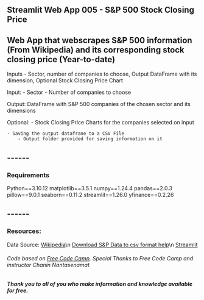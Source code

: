 ## Streamlit Web App 005 - S&P 500 Stock Closing Price

## Web App that webscrapes S&P 500 information (From Wikipedia) and its corresponding **stock closing price** (Year-to-date)

Inputs - Sector, number of companies to choose, Output DataFrame with its dimension, Optional Stock Closing Price Chart

Input:
    - Sector
    - Number of companies to choose

Output:
    DataFrame with S&P 500 companies of the chosen sector and its dimensions

Optional:
    - Stock Closing Price Charts for the companies selected on input
    
    - Saving the output datafrane to a CSV File
        - Output folder provided for saving information on it

## ------
### Requirements

Python==3.10.12
matplotlib==3.5.1
numpy==1.24.4
pandas==2.0.3
pillow==9.0.1
seaborn==0.11.2
streamlit==1.26.0
yfinance==0.2.26

## ------


### Resources:
Data Source: [Wikipedia](https://en.wikipedia.org/wiki/List_of_S%26P_500_companies)\n
[Download S&P Data to csv format help](https://discuss.streamlit.io/t/how-to-download-file-in-streamlit/1806)\n
[Streamlit](https://streamlit.io/)


###### *Code based on [Free Code Camp](https://www.freecodecamp.org/). Special Thanks to Free Code Camp and instructor Chanin Nantasenamat*

##### Thank you to all of you who make information and knowledge available for free.